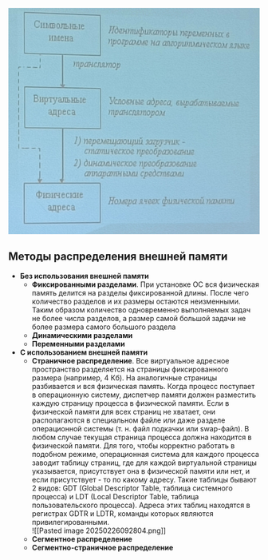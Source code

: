 ![Управление памятью в ОС](../Pictures/06_01.%20Управление%20памятью%20в%20ОС.png)  
## Методы распределения внешней памяти
- **Без использования внешней памяти**
	- **Фиксированными разделами**. При установке ОС вся физическая память делится на разделы фиксированной длины. После чего количество разделов и их размеры остаются неизменными. Таким образом количество одновременно выполняемых задач не более числа разделов, а размер самой большой задачи не более размера самого большого раздела
	- **Динамическими разделами**
	- **Переменными разделами**
- **С использованием внешней памяти**
	- **Страничное распределение**. Все виртуальное адресное пространство разделяется на страницы фиксированного размера (например, 4 Кб). На аналогичные страницы разбивается и вся физическая память. Когда процесс поступает в операционную систему, диспетчер памяти должен разместить каждую страницу процесса в физической памяти. Если в физической памяти для всех страниц не хватает, они располагаются в специальном файле или даже разделе операционной системы (т. н. файл подкачки или swap-файл). В любом случае текущая страница процесса должна находится в физической памяти. Для того, чтобы корректно работать в подобном режиме, операционная система для каждого процесса заводит таблицу страниц, где для каждой виртуальной страницы указывается, присутствует она в физической памяти или нет, и если присутствует - то по какому адресу. Такие таблицы бывают 2 видов: GDT (Global Descriptor Table, таблица системного процесса) и LDT (Local Descriptor Table, таблица пользовательского процесса). Адреса этих таблиц находятся в регистрах GDTR и LDTR, команды которых являются привилегированными.  
		![[Pasted image 20250226092804.png]]
	- **Сегментное распределение**
	- **Сегментно-страничное распределение**